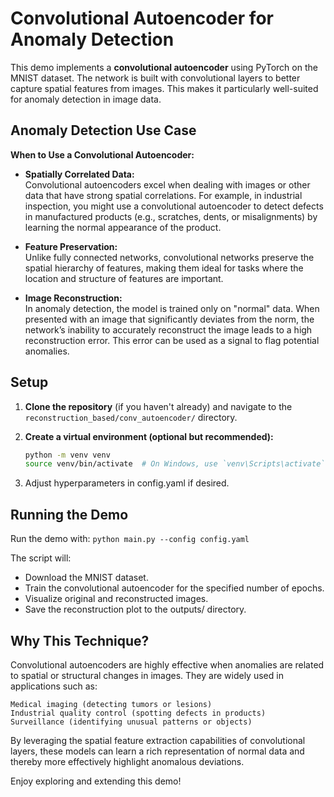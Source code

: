 # Convolutional Autoencoder for Anomaly Detection

This demo implements a **convolutional autoencoder** using PyTorch on the MNIST dataset. The network is built with convolutional layers to better capture spatial features from images. This makes it particularly well-suited for anomaly detection in image data.

## Anomaly Detection Use Case

**When to Use a Convolutional Autoencoder:**

- **Spatially Correlated Data:**  
  Convolutional autoencoders excel when dealing with images or other data that have strong spatial correlations. For example, in industrial inspection, you might use a convolutional autoencoder to detect defects in manufactured products (e.g., scratches, dents, or misalignments) by learning the normal appearance of the product.

- **Feature Preservation:**  
  Unlike fully connected networks, convolutional networks preserve the spatial hierarchy of features, making them ideal for tasks where the location and structure of features are important.

- **Image Reconstruction:**  
  In anomaly detection, the model is trained only on "normal" data. When presented with an image that significantly deviates from the norm, the network’s inability to accurately reconstruct the image leads to a high reconstruction error. This error can be used as a signal to flag potential anomalies.

## Setup

1. **Clone the repository** (if you haven't already) and navigate to the `reconstruction_based/conv_autoencoder/` directory.

2. **Create a virtual environment (optional but recommended):**

   ```bash
   python -m venv venv
   source venv/bin/activate  # On Windows, use `venv\Scripts\activate`

3. Adjust hyperparameters in config.yaml if desired.


## Running the Demo

Run the demo with: `python main.py --config config.yaml`

The script will:

* Download the MNIST dataset.
* Train the convolutional autoencoder for the specified number of epochs.
* Visualize original and reconstructed images.
* Save the reconstruction plot to the outputs/ directory.


## Why This Technique?

Convolutional autoencoders are highly effective when anomalies are related to spatial or structural changes in images. They are widely used in applications such as:

    Medical imaging (detecting tumors or lesions)
    Industrial quality control (spotting defects in products)
    Surveillance (identifying unusual patterns or objects)

By leveraging the spatial feature extraction capabilities of convolutional layers, these models can learn a rich representation of normal data and thereby more effectively highlight anomalous deviations.

Enjoy exploring and extending this demo!